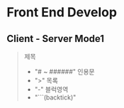 # Front End Develop

## Client - Server Mode1

> 제목 
> - "# ~ ######"
> 인용문 
> - ">"
> 목록
> - "-"
> 블럭영역
> - "```(backtick)"
